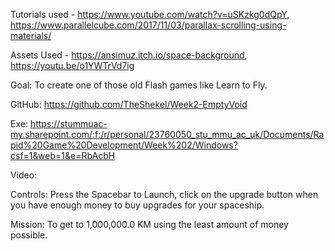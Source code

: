 Tutorials used - https://www.youtube.com/watch?v=uSKzkg0dQpY, https://www.parallelcube.com/2017/11/03/parallax-scrolling-using-materials/

Assets Used - https://ansimuz.itch.io/space-background, https://youtu.be/o1YWTrVd7ig

Goal: To create one of those old Flash games like Learn to Fly.

GitHub: https://github.com/TheShekel/Week2-EmptyVoid

Exe: https://stummuac-my.sharepoint.com/:f:/r/personal/23760050_stu_mmu_ac_uk/Documents/Rapid%20Game%20Development/Week%202/Windows?csf=1&web=1&e=RbAcbH

Video: 

Controls: Press the Spacebar to Launch, click on the upgrade button when you have enough money to buy upgrades for your spaceship.

Mission: To get to 1,000,000.0 KM using the least amount of money possible.
